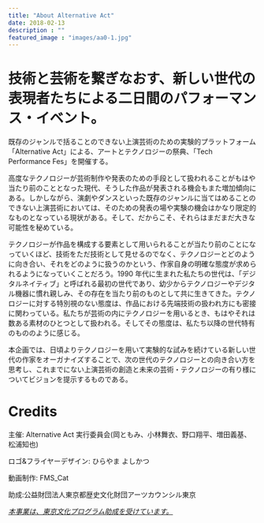 ```yaml
---
title: "About Alternative Act"
date: 2018-02-13
description : ""
featured_image : "images/aa0-1.jpg"
---
```


# 技術と芸術を繋ぎなおす、新しい世代の表現者たちによる二日間のパフォーマンス・イベント。

既存のジャンルで括ることのできない上演芸術のための実験的プラットフォーム「Alternative Act」による、アートとテクノロジーの祭典、「Tech Performance Fes」を開催する。

高度なテクノロジーが芸術制作や発表のための手段として扱われることがもはや当たり前のこととなった現代、そうした作品が発表される機会もまた増加傾向にある。しかしながら、演劇やダンスといった既存のジャンルに当てはめることのできない上演芸術においては、そのための発表の場や実験の機会はかなり限定的なものとなっている現状がある。そして、だからこそ、それらはまだまだ大きな可能性を秘めている。

テクノロジーが作品を構成する要素として用いられることが当たり前のことになっていくほど、技術をただ技術として見せるのでなく、テクノロジーとどのように向き合い、それをどのように扱うのかという、作家自身の明確な態度が求められるようになっていくことだろう。1990 年代に生まれた私たちの世代は、「デジタルネイティブ」と呼ばれる最初の世代であり、幼少からテクノロジーやデジタル機器に慣れ親しみ、その存在を当たり前のものとして共に生きてきた。テクノロジーに対する特別視のない態度は、作品における先端技術の扱われ方にも密接に関わっている。私たちが芸術の内にテクノロジーを用いるとき、もはやそれは数ある素材のひとつとして扱われる。そしてその態度は、私たち以降の世代特有のもののように感じる。

本企画では、日頃よりテクノロジーを用いて実験的な試みを続けている新しい世代の作家をオーガナイズすることで、次の世代のテクノロジーとの向き合い方を思考し、これまでにない上演芸術の創造と未来の芸術・テクノロジーの有り様についてビジョンを提示するものである。

# Credits

主催: Alternative Act 実行委員会(岡ともみ、小林舞衣、野口翔平、増田義基、松浦知也)

ロゴ&フライヤーデザイン: ひらやま よしかつ

動画制作: FMS_Cat

助成:公益財団法人東京都歴史文化財団アーツカウンシル東京

*[本事業は、東京文化プログラム助成を受けています。](http://tokyotokyofestival.jp)*
